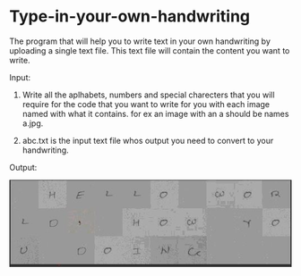 # Type-in-your-own-handwriting
The program that will help you to write text in your own handwriting by uploading a single text file. This text file will contain the content you want to write. 

Input:

1) Write all the aplhabets, numbers and special charecters that you will require for the code that you want to write for you with each image named with what it contains. for ex an image with an a should be names a.jpg.

2) abc.txt is the input text file whos output you need to convert to your handwriting.

Output:

![](image/output.JPG)
